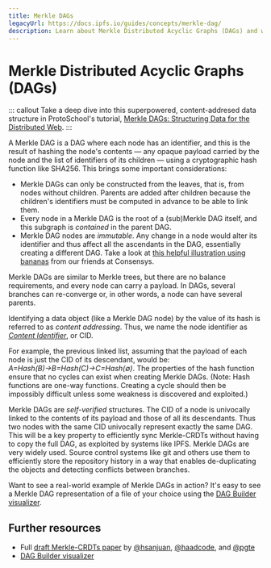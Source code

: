 ```yaml
---
title: Merkle DAGs
legacyUrl: https://docs.ipfs.io/guides/concepts/merkle-dag/
description: Learn about Merkle Distributed Acyclic Graphs (DAGs) and why they're important to IPFS.
---
```


# Merkle Distributed Acyclic Graphs (DAGs)

::: callout
Take a deep dive into this superpowered, content-addresed data structure in ProtoSchool's tutorial, [Merkle DAGs: Structuring Data for the Distributed Web](https://proto.school/merkle-dags).
:::

A Merkle DAG is a DAG where each node has an identifier, and this is the result of hashing the node's contents — any opaque payload carried by the node and the list of identifiers of its children — using a cryptographic hash function like SHA256. This brings some important considerations:

- Merkle DAGs can only be constructed from the leaves, that is, from nodes without children. Parents are added after children because the children's identifiers must be computed in advance to be able to link them.
- Every node in a Merkle DAG is the root of a (sub)Merkle DAG itself, and this subgraph is _contained_ in the parent DAG.
- Merkle DAG nodes are _immutable_. Any change in a node would alter its identifier and thus affect all the ascendants in the DAG, essentially creating a different DAG. Take a look at [this helpful illustration using bananas](https://media.consensys.net/ever-wonder-how-merkle-trees-work-c2f8b7100ed3) from our friends at Consensys.

Merkle DAGs are similar to Merkle trees, but there are no balance requirements, and every node can carry a payload. In DAGs, several branches can re-converge or, in other words, a node can have several parents.

Identifying a data object (like a Merkle DAG node) by the value of its hash is referred to as _content addressing_. Thus, we name the node identifier as [_Content Identifier_](/concepts/content-addressing/), or CID.

For example, the previous linked list, assuming that the payload of each node is just the CID of its descendant, would be: _A=Hash(B)→B=Hash(C)→C=Hash(∅)_. The properties of the hash function ensure that no cycles can exist when creating Merkle DAGs. (Note: Hash functions are one-way functions. Creating a cycle should then be impossibly difficult unless some weakness is discovered and exploited.)

Merkle DAGs are _self-verified_ structures. The CID of a node is univocally linked to the contents of its payload and those of all its descendants. Thus two nodes with the same CID univocally represent exactly the same DAG. This will be a key property to efficiently sync Merkle-CRDTs without having to copy the full DAG, as exploited by systems like IPFS. Merkle DAGs are very widely used. Source control systems like git and others use them to efficiently store the repository history in a way that enables de-duplicating the objects and detecting conflicts between branches.

Want to see a real-world example of Merkle DAGs in action? It's easy to see a Merkle DAG representation of a file of your choice using the [DAG Builder visualizer](https://dag.ipfs.io/).

## Further resources

- Full [draft Merkle-CRDTs paper](https://hector.link/presentations/merkle-crdts/merkle-crdts.pdf) by [@hsanjuan](https://www.github.com/hsanjuan), [@haadcode](https://www.github.com/haadcode), and [@pgte](https://www.github.com/pgte)
- [DAG Builder visualizer](https://dag.ipfs.io/)
